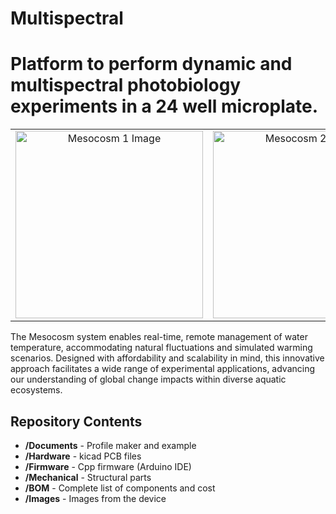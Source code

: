 # Multispectral
Platform to perform dynamic and multispectral photobiology experiments in a 24 well microplate.
========================================
<table class="table table-hover table-striped table-bordered">
  <tr align="center">
   <td><img src="Images/Mesocosm_Field.jpg" alt="Mesocosm 1 Image" width="300"></td>
   <td><img src="Images/Mesocosm_3D.jpg" alt="Mesocosm 2 Image" width="300"></td>
  </tr>
</table>
The Mesocosm system enables real-time, remote management of water temperature, accommodating natural fluctuations and simulated warming scenarios. Designed with affordability and scalability in mind, this innovative approach facilitates a wide range of experimental applications, advancing our understanding of global change impacts within diverse aquatic ecosystems.


Repository Contents
-------------------

* **/Documents** - Profile maker and example
* **/Hardware** - kicad PCB files
* **/Firmware** - Cpp firmware (Arduino IDE)
* **/Mechanical** - Structural parts
* **/BOM** - Complete list of components and cost
* **/Images** - Images from the device

